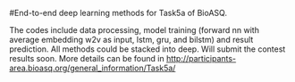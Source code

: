 #End-to-end deep learning methods for Task5a of BioASQ.

The codes include data processing, model training (forward nn with average embedding w2v as input, lstm, gru, and bilstm) and result prediction. All methods could be stacked into deep. Will submit the contest results soon. More details can be found in http://participants-area.bioasq.org/general_information/Task5a/
